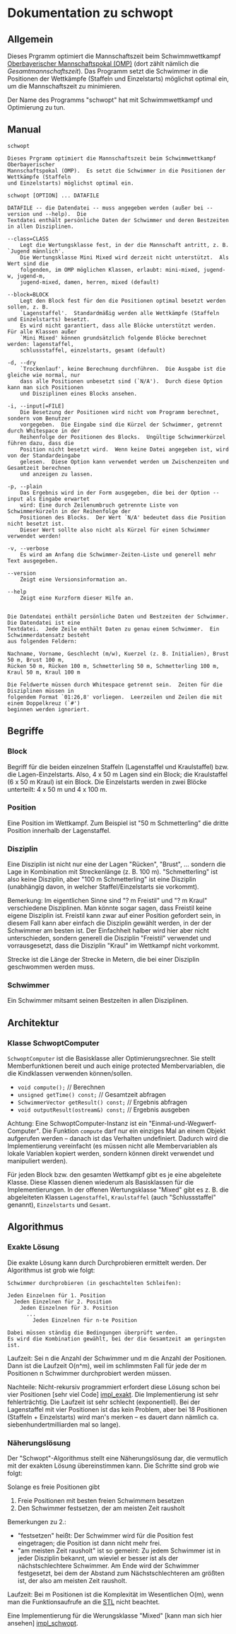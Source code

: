 Dokumentation zu schwopt
========================

Allgemein
---------

Dieses Prgramm optimiert die Mannschaftszeit beim Schwimmwettkampf [Oberbayerischer Mannschaftspokal (OMP)](http://www.bsv-oberbayern.de/omp/start.html) (dort zählt nämlich die _Gesamtmannschaftszeit_).  Das Programm setzt die Schwimmer in die Positionen der Wettkämpfe (Staffeln und Einzelstarts) möglichst optimal ein, um die Mannschaftszeit zu minimieren.

Der Name des Programms "schwopt" hat mit Schwimmwettkampf und Optimierung zu tun.

Manual
------

    schwopt
    
    Dieses Prgramm optimiert die Mannschaftszeit beim Schwimmwettkampf Oberbayerischer
    Mannschaftspokal (OMP).  Es setzt die Schwimmer in die Positionen der Wettkämpfe (Staffeln
    und Einzelstarts) möglichst optimal ein.

    schwopt [OPTION] ... DATAFILE

    DATAFILE -- die Datendatei -- muss angegeben werden (außer bei --version und --help).  Die
    Textdatei enthält persönliche Daten der Schwimmer und deren Bestzeiten in allen Disziplinen.

    --class=CLASS
        Legt die Wertungsklasse fest, in der die Mannschaft antritt, z. B. `Jugend männlich'.
        Die Wertungsklasse Mini Mixed wird derzeit nicht unterstützt.  Als Wert sind die
        folgenden, im OMP möglichen Klassen, erlaubt: mini-mixed, jugend-w, jugend-m,
        jugend-mixed, damen, herren, mixed (default)

    --block=BLOCK
        Legt den Block fest für den die Positionen optimal besetzt werden sollen, z. B.
        `Lagenstaffel'.  Standardmäßig werden alle Wettkämpfe (Staffeln und Einzelstarts) besetzt.
        Es wird nicht garantiert, dass alle Blöcke unterstützt werden.  Für alle Klassen außer
        `Mini Mixed' können grundsätzlich folgende Blöcke berechnet werden: lagenstaffel,
        schlussstaffel, einzelstarts, gesamt (default)

    -d, --dry
        `Trockenlauf', keine Berechnung durchführen.  Die Ausgabe ist die gleiche wie normal, nur
        dass alle Positionen unbesetzt sind (`N/A').  Durch diese Option kann man sich Positionen
        und Disziplinen eines Blocks ansehen.

    -i, --input[=FILE]
        Die Besetzung der Positionen wird nicht vom Programm berechnet, sondern vom Benutzer
        vorgegeben.  Die Eingabe sind die Kürzel der Schwimmer, getrennt durch Whitespace in der
        Reihenfolge der Positionen des Blocks.  Ungültige Schwimmerkürzel führen dazu, dass die
        Position nicht besetzt wird.  Wenn keine Datei angegeben ist, wird von der Standardeingabe
        gelesen.  Diese Option kann verwendet werden um Zwischenzeiten und Gesamtzeit berechnen
        und anzeigen zu lassen.

    -p, --plain
        Das Ergebnis wird in der Form ausgegeben, die bei der Option --input als Eingabe erwartet
        wird: Eine durch Zeilenumbruch getrennte Liste von Schwimmerkürzeln in der Reihenfolge der
        Positionen des Blocks.  Der Wert `N/A' bedeutet dass die Position nicht besetzt ist.
		Dieser Wert sollte also nicht als Kürzel für einen Schwimmer verwendet werden!

    -v, --verbose
        Es wird am Anfang die Schwimmer-Zeiten-Liste und generell mehr Text ausgegeben.

    --version
        Zeigt eine Versionsinformation an.

    --help
        Zeigt eine Kurzform dieser Hilfe an.
    
    
    Die Datendatei enthält persönliche Daten und Bestzeiten der Schwimmer.  Die Datendatei ist eine
    Textdatei.  Jede Zeile enthält Daten zu genau einem Schwimmer.  Ein Schwimmerdatensatz besteht
    aus folgenden Feldern:
    
    Nachname, Vorname, Geschlecht (m/w), Kuerzel (z. B. Initialien), Brust 50 m, Brust 100 m,
    Rücken 50 m, Rücken 100 m, Schmetterling 50 m, Schmetterling 100 m, Kraul 50 m, Kraul 100 m
    
    Die Feldwerte müssen durch Whitespace getrennt sein.  Zeiten für die Disziplinen müssen in
    folgendem Format `01:26,8' vorliegen.  Leerzeilen und Zeilen die mit einem Doppelkreuz (`#')
    beginnen werden ignoriert.


Begriffe
--------

### Block

Begriff für die beiden einzelnen Staffeln (Lagenstaffel und Kraulstaffel) bzw. die Lagen-Einzelstarts.
Also, 4 x 50 m Lagen sind ein Block; die Kraulstaffel (6 x 50 m Kraul) ist ein Block.  Die Einzelstarts werden in zwei Blöcke unterteilt: 4 x 50 m und 4 x 100 m.

### Position

Eine Position im Wettkampf.  Zum Beispiel ist "50 m Schmetterling" die dritte Position innerhalb der Lagenstaffel.

### Disziplin

Eine Disziplin ist nicht nur eine der Lagen "Rücken", "Brust", ... sondern die Lage in Kombination mit Streckenlänge (z. B. 100 m).  "Schmetterling" ist also keine Disziplin, aber "100 m Schmetterling" ist eine Disziplin (unabhängig davon, in welcher Staffel/Einzelstarts sie vorkommt).

Bemerkung: Im eigentlichen Sinne sind "? m Freistil" und "? m Kraul" verschiedene Disziplinen.  Man könnte sogar sagen, dass Freistil keine eigene Disziplin ist.  Freistil kann zwar auf einer Position gefordert sein, in diesem Fall kann aber einfach die Disziplin gewählt werden, in der der Schwimmer am besten ist.  Der Einfachheit halber wird hier aber nicht unterschieden, sondern generell die Disziplin "Freistil" verwendet und vorrausgesetzt, dass die Disziplin "Kraul" im Wettkampf nicht vorkommt.

Strecke ist die Länge der Strecke in Metern, die bei einer Disziplin geschwommen werden muss.

### Schwimmer

Ein Schwimmer mitsamt seinen Bestzeiten in allen Disziplinen.

Architektur
-----------

### Klasse SchwoptComputer

`SchwoptComputer` ist die Basisklasse aller Optimierungsrechner.  Sie stellt Memberfunktionen bereit und auch einige protected Membervariablen, die die Kindklassen verwenden können/sollen.

 - `void compute();` // Berechnen
 - `unsigned getTime() const;` // Gesamtzeit abfragen
 - `SchwimmerVector getResult() const;` // Ergebnis abfragen
 - `void outputResult(ostream&) const;` // Ergebnis ausgeben

Achtung: Eine SchwoptComputer-Instanz ist ein "Einmal-und-Wegwerf-Computer".  Die Funktion `compute` darf nur ein einziges Mal an einem Objekt aufgerufen werden &ndash; danach ist das Verhalten undefiniert.  Dadurch wird die Implementierung vereinfacht (es müssen nicht alle Membervariablen als lokale Variablen kopiert werden, sondern können direkt verwendet und manipuliert werden).

Für jeden Block bzw. den gesamten Wettkampf gibt es je eine abgeleitete Klasse.  Diese Klassen dienen wiederum als Basisklassen für die Implementierungen.  In der offenen Wertungsklasse "Mixed" gibt es z. B. die abgeleiteten Klassen `Lagenstaffel`, `Kraulstaffel` (auch "Schlussstaffel" genannt), `Einzelstarts` und `Gesamt`.

Algorithmus
-----------

### Exakte Lösung

Die exakte Lösung kann durch Durchprobieren ermittelt werden.  Der Algorithmus ist grob wie folgt:

    Schwimmer durchprobieren (in geschachtelten Schleifen):
    
    Jeden Einzelnen für 1. Position
      Jeden Einzelnen für 2. Position
        Jeden Einzelnen für 3. Position
          ...
            Jeden Einzelnen für n-te Position
    
    Dabei müssen ständig die Bedingungen überprüft werden.
    Es wird die Kombination gewählt, bei der die Gesamtzeit am geringsten ist.

Laufzeit: Sei n die Anzahl der Schwimmer und m die Anzahl der Positionen.  Dann ist die Laufzeit O(n^m), weil im schlimmsten Fall für jede der m Positionen n Schwimmer durchprobiert werden müssen.

Nachteile: Nicht-rekursiv programmiert erfordert diese Lösung schon bei vier Positionen [sehr viel Code] [impl_exakt].  Die Implementierung ist sehr fehlerträchtig.  Die Laufzeit ist sehr schlecht (exponentiell).  Bei der Lagenstaffel mit vier Positionen ist das kein Problem, aber bei 18 Positionen (Staffeln + Einzelstarts) wird man's merken &ndash; es dauert dann nämlich ca. siebenhundertmilliarden mal so lange).

### Näherungslösung

Der "Schwopt"-Algorithmus stellt eine Näherungslösung dar, die vermutlich mit der exakten Lösung übereinstimmen kann.  Die Schritte sind grob wie folgt:

Solange es freie Positionen gibt

 1. Freie Positionen mit besten freien Schwimmern besetzen
 2. Den Schwimmer festsetzen, der am meisten Zeit rausholt

Bemerkungen zu 2.:

 - "festsetzen" heißt: Der Schwimmer wird für die Position fest eingetragen; die Position ist dann nicht mehr frei.
 - "am meisten Zeit rausholt" ist so gemeint: Zu jedem Schwimmer ist in jeder Disziplin bekannt, um wieviel er besser ist als der nächstschlechtere Schwimmer.  Am Ende wird der Schwimmer festgesetzt, bei dem der Abstand zum Nächstschlechteren am größten ist, der also am meisten Zeit rausholt.

Laufzeit: Bei m Positionen ist die Komplexität im Wesentlichen O(m), wenn man die Funktionsaufrufe an die [STL](http://www.cplusplus.com/reference/stl/ "C++ Standard Template Libary") nicht beachtet.

Eine Implementierung für die Werungsklasse "Mixed" [kann man sich hier ansehen] [impl_schwopt].

[impl_exakt]: https://github.com/jakob190590/schwopt/blob/v1_0_1/src/compute/mixed/LagenstaffelExaktComputer.cpp#L34 "compute/mixed/LagenstaffelExaktComputer.cpp"
[impl_schwopt]: https://github.com/jakob190590/schwopt/blob/v1_0_1/src/compute/mixed/GesamtComputer.cpp#L141 "compute/mixed/GesamtComputer.cpp"
